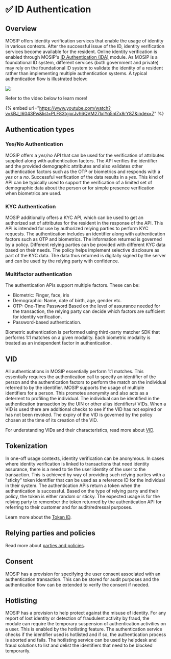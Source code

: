 # ✅ ID Authentication

## Overview

MOSIP offers identity verification services that enable the usage of identity in various contexts. After the successful issue of the ID, identity verification services become available for the resident. Online identity verification is enabled through MOSIP's [ID Authentication (IDA)](id-authentication-services.md) module. As MOSIP is a foundational ID system, different services (both government and private) may rely on the foundational ID system to validate the identity of a resident rather than implementing multiple authentication systems. A typical authentication flow is illustrated below:

![](\_images/ida-process.png)

Refer to the video below to learn more!

{% embed url="https://www.youtube.com/watch?v=kBJ_l6043Pw&list=PLF83tgjxrJvh6QVM27lxIYq5nlZx8rY8Z&index=7" %}

## Authentication types

### Yes/No Authentication

MOSIP offers a _yes/no_ API that can be used for the verification of attributes supplied along with authentication factors. The API verifies the identifier and the provided demographic attributes and also validates other authentication factors such as the OTP or biometrics and responds with a _yes_ or a _no_. Successful verification of the data results in a _yes_. This kind of API can be typically used to support the verification of a limited set of demographic data about the person or for simple presence verification when biometrics are used.

### KYC Authentication

MOSIP additionally offers a KYC API, which can be used to get an authorized set of attributes for the resident in the response of the API. This API is intended for use by authorized relying parties to perform KYC requests. The authentication includes an identifier along with authentication factors such as OTP and biometrics. The information returned is governed by a policy. Different relying parties can be provided with different KYC data based on their needs. The policy helps implement selective disclosure as part of the KYC data. The data thus returned is digitally signed by the server and can be used by the relying party with confidence.

### Multifactor authentication

The authentication APIs support multiple factors. These can be:

* Biometric: Finger, face, iris
* Demographic: Name, date of birth, age, gender etc.
* OTP: One-Time Password Based on the level of assurance needed for the transaction, the relying party can decide which factors are sufficient for identity verification.
* Password-based authentication.

Biometric authentication is performed using third-party matcher SDK that performs 1:1 matches on a given modality. Each biometric modality is treated as an independent factor in authentication.

## VID

All authentications in MOSIP essentially perform 1:1 matches. This essentially requires the authentication call to specify an identifier of the person and the authentication factors to perform the match on the individual referred to by the identifier. MOSIP supports the usage of multiple identifiers for a person. This promotes anonymity and also acts as a deterrent to profiling the individual. The individual can be identified in the authentication transaction by the UIN or other alias identifiers/ VIDs. When a VID is used there are additional checks to see if the VID has not expired or has not been revoked. The expiry of the VID is governed by the policy chosen at the time of its creation of the VID.

For understanding VIDs and their characteristics, read more about [VID](identifiers.md#vid).

## Tokenization

In one-off usage contexts, identity verification can be anonymous. In cases where identity verification is linked to transactions that need identity assurance, there is a need to tie the user identity of the user to the transaction. This is achieved by way of providing such relying parties with a "sticky" token identifier that can be used as a reference ID for the individual in their system. The authentication APIs return a token when the authentication is successful. Based on the type of relying party and their policy, the token is either random or sticky. The expected usage is for the relying party to remember the token returned by the authentication API for referring to their customer and for audit/redressal purposes.

Learn more about the [Token ID](identifiers.md#token).

## Relying parties and policies

Read more about [parties and policies](partner-policies.md).

## Consent

MOSIP has a provision for specifying the user consent associated with an authentication transaction. This can be stored for audit purposes and the authentication flow can be extended to verify the consent if needed.

## Hotlisting

MOSIP has a provision to help protect against the misuse of identity. For any report of lost identity or detection of fraudulent activity by fraud, the module can require the temporary suspension of authentication activities on a user. This is enabled by the hotlisting feature. The authentication service checks if the identifier used is hotlisted and if so, the authentication process is aborted and fails. The hotlisting service can be used by helpdesk and fraud solutions to list and delist the identifiers that need to be blocked temporarily.
